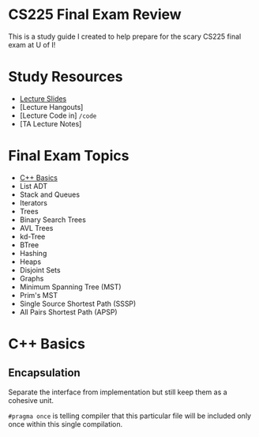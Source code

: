 # CS225 Final Exam Review

This is a study guide I created to help prepare for the scary CS225 final exam at U of I!

# Study Resources

- [Lecture Slides](/slides)
- [Lecture Hangouts]
- [Lecture Code in] `/code`
- [TA Lecture Notes]

# Final Exam Topics

- [C++ Basics](cpp.md)
- List ADT
- Stack and Queues
- Iterators
- Trees
- Binary Search Trees
- AVL Trees
- kd-Tree
- BTree
- Hashing
- Heaps
- Disjoint Sets
- Graphs
- Minimum Spanning Tree (MST)
- Prim's MST
- Single Source Shortest Path (SSSP)
- All Pairs Shortest Path (APSP)

# C++ Basics

## Encapsulation

Separate the interface from implementation but still keep them as a cohesive unit.

`#pragma once` is telling compiler that this particular file will be included only once within this single compilation. 



